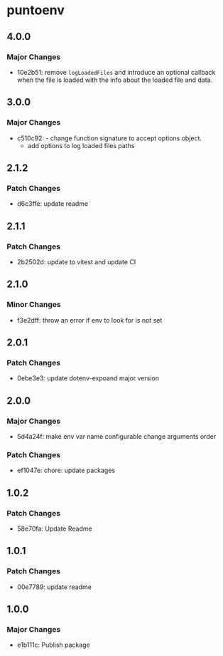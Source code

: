 # puntoenv

## 4.0.0

### Major Changes

- 10e2b51: remove `logLoadedFiles` and introduce an optional callback when the file is loaded with the info about the loaded file and data.

## 3.0.0

### Major Changes

- c510c92: - change function signature to accept options object.
  - add options to log loaded files paths

## 2.1.2

### Patch Changes

- d6c3ffe: update readme

## 2.1.1

### Patch Changes

- 2b2502d: update to vitest and update CI

## 2.1.0

### Minor Changes

- f3e2dff: throw an error if env to look for is not set

## 2.0.1

### Patch Changes

- 0ebe3e3: update dotenv-expoand major version

## 2.0.0

### Major Changes

- 5d4a24f: make env var name configurable
  change arguments order

### Patch Changes

- ef1047e: chore: update packages

## 1.0.2

### Patch Changes

- 58e70fa: Update Readme

## 1.0.1

### Patch Changes

- 00e7789: update readme

## 1.0.0

### Major Changes

- e1b111c: Publish package
